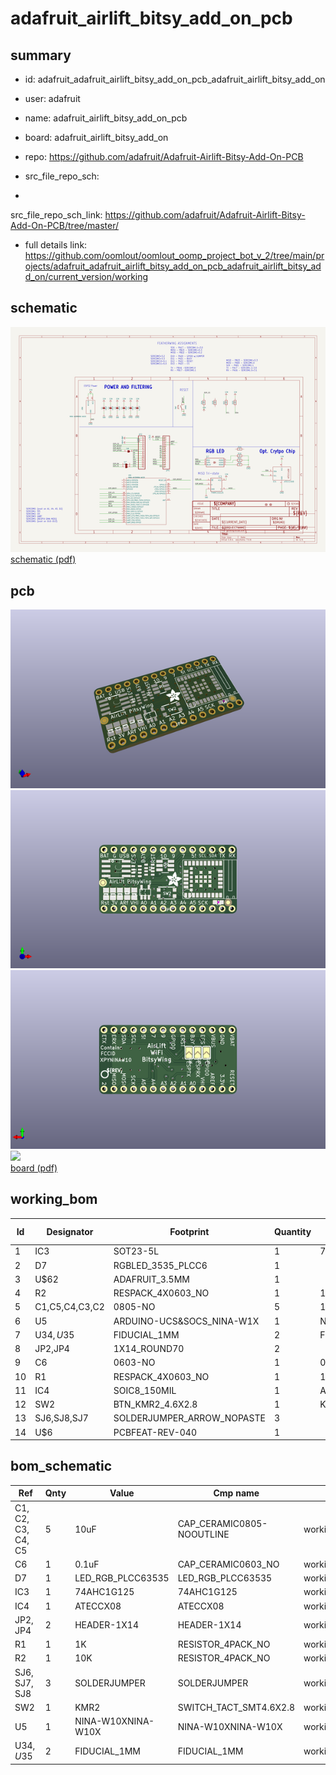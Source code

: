 # adafruit_airlift_bitsy_add_on_pcb
 
## summary 
* id: adafruit_adafruit_airlift_bitsy_add_on_pcb_adafruit_airlift_bitsy_add_on
* user: adafruit
* name: adafruit_airlift_bitsy_add_on_pcb
* board: adafruit_airlift_bitsy_add_on
* repo: https://github.com/adafruit/Adafruit-Airlift-Bitsy-Add-On-PCB



* src_file_repo_sch: 
*
 src_file_repo_sch_link: https://github.com/adafruit/Adafruit-Airlift-Bitsy-Add-On-PCB/tree/master/
* full details link: https://github.com/oomlout/oomlout_oomp_project_bot_v_2/tree/main/projects/adafruit_adafruit_airlift_bitsy_add_on_pcb_adafruit_airlift_bitsy_add_on/current_version/working  

## schematic  
![](working_schematic_600.png)  
[schematic (pdf)](working_schematic.pdf)  

## pcb  
![](working_3d_600.png) 
![](working_3d_front_600.png)  
![](working_3d_back_600.png)  
![](working_600.png)  
[board (pdf)](working.pdf)  

## working_bom
| Id | Designator | Footprint | Quantity | Designation | Supplier and ref |  | None | 
| --- | --- | --- | --- | --- | --- | --- | --- | 
| 1 | IC3 | SOT23-5L | 1 | 74AHC1G125 |  |  | [''] | 
| 2 | D7 | RGBLED_3535_PLCC6 | 1 |  |  |  | [''] | 
| 3 | U$62 | ADAFRUIT_3.5MM | 1 |  |  |  | [''] | 
| 4 | R2 | RESPACK_4X0603_NO | 1 | 10K |  |  | [''] | 
| 5 | C1,C5,C4,C3,C2 | 0805-NO | 5 | 10uF |  |  | [''] | 
| 6 | U5 | ARDUINO-UCS&SOCS_NINA-W1X | 1 | NINA-W102 |  |  | [''] | 
| 7 | U$34,U$35 | FIDUCIAL_1MM | 2 | FIDUCIAL_1MM |  |  | [''] | 
| 8 | JP2,JP4 | 1X14_ROUND70 | 2 |  |  |  | [''] | 
| 9 | C6 | 0603-NO | 1 | 0.1uF |  |  | [''] | 
| 10 | R1 | RESPACK_4X0603_NO | 1 | 1K |  |  | [''] | 
| 11 | IC4 | SOIC8_150MIL | 1 | ATECCX08 |  |  | [''] | 
| 12 | SW2 | BTN_KMR2_4.6X2.8 | 1 | KMR2 |  |  | [''] | 
| 13 | SJ6,SJ8,SJ7 | SOLDERJUMPER_ARROW_NOPASTE | 3 |  |  |  | [''] | 
| 14 | U$6 | PCBFEAT-REV-040 | 1 |  |  |  | [''] | 


## bom_schematic
| Ref | Qnty | Value | Cmp name | Footprint | Description | Vendor | DNP | 
| --- | --- | --- | --- | --- | --- | --- | --- | 
| C1, C2, C3, C4, C5 | 5 | 10uF | CAP_CERAMIC0805-NOOUTLINE | working:0805-NO |  |  |  | 
| C6 | 1 | 0.1uF | CAP_CERAMIC0603_NO | working:0603-NO |  |  |  | 
| D7 | 1 | LED_RGB_PLCC63535 | LED_RGB_PLCC63535 | working:RGBLED_3535_PLCC6 |  |  |  | 
| IC3 | 1 | 74AHC1G125 | 74AHC1G125 | working:SOT23-5L |  |  |  | 
| IC4 | 1 | ATECCX08 | ATECCX08 | working:SOIC8_150MIL |  |  |  | 
| JP2, JP4 | 2 | HEADER-1X14 | HEADER-1X14 | working:1X14_ROUND70 |  |  |  | 
| R1 | 1 | 1K | RESISTOR_4PACK_NO | working:RESPACK_4X0603_NO |  |  |  | 
| R2 | 1 | 10K | RESISTOR_4PACK_NO | working:RESPACK_4X0603_NO |  |  |  | 
| SJ6, SJ7, SJ8 | 3 | SOLDERJUMPER | SOLDERJUMPER | working:SOLDERJUMPER_ARROW_NOPASTE |  |  |  | 
| SW2 | 1 | KMR2 | SWITCH_TACT_SMT4.6X2.8 | working:BTN_KMR2_4.6X2.8 |  |  |  | 
| U5 | 1 | NINA-W10XNINA-W10X | NINA-W10XNINA-W10X | working:ARDUINO-UCS&SOCS_NINA-W1X |  |  |  | 
| U$34, U$35 | 2 | FIDUCIAL_1MM | FIDUCIAL_1MM | working:FIDUCIAL_1MM |  |  |  | 



